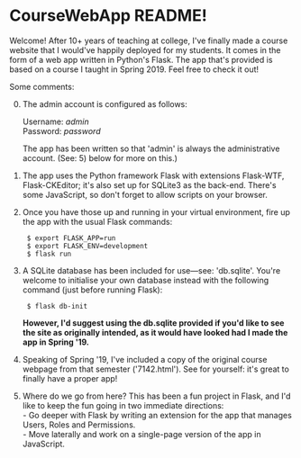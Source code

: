 # CourseWebApp README!

Welcome!  After 10+ years of teaching at college, I've finally made a course website that I would've happily deployed for my students.  It comes in the form of a web app written in Python's Flask.  The app that's provided is based on a course I taught in Spring 2019.  Feel free to check it out!

Some comments:

  0) The admin account is configured as follows:
  
        Username: *admin*  
        Password: *password*
        
        The app has been written so that 'admin' is always the administrative account.  (See: 5) below for more on this.)

  1) The app uses the Python framework Flask with extensions Flask-WTF, Flask-CKEditor; it's also set up for SQLite3 as the back-end.  There's some JavaScript, so don't forget to allow scripts on your browser.
  
  2) Once you have those up and running in your virtual environment, fire up the app with the usual Flask commands:
  
          $ export FLASK_APP=run
          $ export FLASK_ENV=development
          $ flask run
          
  3) A SQLite database has been included for use—see: 'db.sqlite'.  You're welcome to initialise your own database instead with the following command (just before running Flask):
  
          $ flask db-init
          
      **However, I'd suggest using the db.sqlite provided if you'd like to see the site as originally intended, as it would have looked had I made the app in Spring '19.**
      
  4) Speaking of Spring '19, I've included a copy of the original course webpage from that semester ('7142.html').  See for yourself: it's great to finally have a proper app!
  
  5) Where do we go from here?  This has been a fun project in Flask, and I'd like to keep the fun going in two immediate directions:  
    - Go deeper with Flask by writing an extension for the app that manages Users, Roles and Permissions.  
    - Move laterally and work on a single-page version of the app in JavaScript.  
